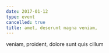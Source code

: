 ```yaml
---
date: 2017-01-12
type: event
cancelled: true
title: amet, deserunt magna veniam,
---
```

veniam, proident, dolore sunt quis cillum